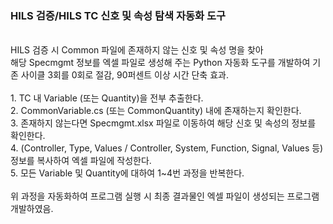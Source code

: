 ### HILS 검증/HILS TC 신호 및 속성 탐색 자동화 도구
 <br>
 HILS 검증 시 Common 파일에 존재하지 않는 신호 및 속성 명을 찾아<br> 해당 Specmgmt 정보를 엑셀 파일로 생성해 주는 Python 자동화 도구를 개발하여 기존 사이클 3회를 0회로 절감, 90퍼센트 이상 시간 단축 효과. <br>
 <br>
 1. TC 내 Variable (또는 Quantity)을 전부 추출한다. <br>
 2. CommonVariable.cs (또는 CommonQuantity) 내에 존재하는지 확인한다. <br>
 3. 존재하지 않는다면 Specmgmt.xlsx 파일로 이동하여 해당 신호 및 속성의 정보를 확인한다. <br> 
 4. (Controller, Type, Values / Controller, System, Function, Signal, Values 등) 정보를 복사하여 엑셀 파일에 작성한다. <br>
 5. 모든 Variable 및 Quantity에 대하여 1~4번 과정을 반복한다. <br>
<br>
위 과정을 자동화하여 프로그램 실행 시 최종 결과물인 엑셀 파일이 생성되는 프로그램 개발하였음.

